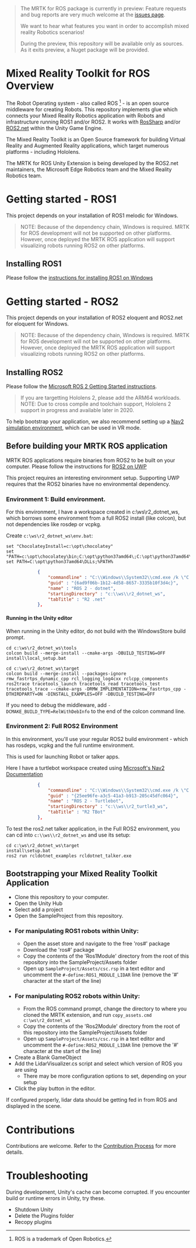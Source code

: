 > The MRTK for ROS package is currently in preview: Feature requests and bug reports are very much welcome at the [issues page](https://github.com/ms-iot/ros_msft_mrtk/issues).
>
> We want to hear what features you want in order to accomplish mixed reality Robotics scenarios!
>
> During the preview, this repository will be available only as sources. As it exits preview, a Nuget package will be provided.

# Mixed Reality Toolkit for ROS Overview
The Robot Operating system - also called ROS [^1] - is an open source middleware for creating Robots. This repository implements glue which connects your Mixed Reality Robotics application with Robots and infrastructure running ROS1 and/or ROS2. It works with [RosSharp](https://github.com/siemens/ros-sharp) and/or [ROS2.net](https://github.com/ros2-dotnet/ros2_dotnet) within the Unity Game Engine.

The Mixed Reality Toolkit is an Open Source framework for building Virtual Reality and Augmented Reality applications, which target numerous platforms - including Hololens.

The MRTK for ROS Unity Extension is being developed by the ROS2.net maintainers, the Microsoft Edge Robotics team and the Mixed Reality Robotics team.

# Getting started - ROS1
This project depends on your installation of ROS1 melodic for Windows.

> NOTE: Because of the dependency chain, Windows is required. MRTK for ROS development will not be supported on other platforms.
> However, once deployed the MRTK ROS application will support visualizing robots running ROS2 on other platforms.

## Installing ROS1

Please follow the [instructions for installing ROS1 on Windows](https://wiki.ros.org/Installation/Windows)


# Getting started - ROS2
This project depends on your installation of ROS2 eloquent and ROS2.net for eloquent for Windows.

> NOTE: Because of the dependency chain, Windows is required. MRTK for ROS development will not be supported on other platforms.
> However, once deployed the MRTK ROS application will support visualizing robots running ROS2 on other platforms.

## Installing ROS2

Please follow the [Microsoft ROS 2 Getting Started instructions](http://aka.ms/ros/setup_ros2).

> If you are targetting Hololens 2, please add the ARM64 workloads. NOTE: Due to cross compile and toolchain support, Hololens 2 support in progress and available later in 2020.

To help bootstrap your application, we also recommend setting up a [Nav2 simulation environment](https://ms-iot.github.io/ROSOnWindows/ros2/nav2.html), which can be used in VR mode.

## Before building your MRTK ROS application
MRTK ROS applications require binaries from ROS2 to be built on your computer.
Please follow the instructions for [ROS2 on UWP](https://github.com/ooeygui/ros2_uwp)

This project requires an interesting environment setup. Supporting UWP requires that the ROS2 binaries have no environmental dependency.

### Environment 1: Build environment.

For this environment, I have a workspace created in c:\ws\r2_dotnet_ws, which borrows some environment from a full ROS2 install (like colcon), but not dependencies like rosdep or vcpkg.

Create `c:\ws\r2_dotnet_ws\env.bat`:

``` batch
set "ChocolateyInstall=c:\opt\chocolatey"
set "PATH=c:\opt\chocolatey\bin;C:\opt\python37amd64\;C:\opt\python37amd64\Scripts;%PATH%"
set PATH=C:\opt\python37amd64\DLLs;%PATH%
```

``` json
            {
                "commandline" : "C:\\Windows\\System32\\cmd.exe /k \"C:\\Program Files (x86)\\Microsoft Visual Studio\\2019\\Community\\Common7\\Tools\\VsDevCmd.bat\" -arch=amd64 -host_arch=amd64 && set ChocolateyInstall=c:\\opt\\chocolatey&& call c:\\ws\\r2_dotnet_ws\\env.bat",
                "guid" : "{6ad9f06b-1b12-4d58-8657-3335b10f3d4c}",
                "name" : "ROS 2 - dotnet",
                "startingDirectory" : "c:\\ws\\r2_dotnet_ws",
                "tabTitle" : "R2 .net"
            },
```

#### Running in the Unity editor
When running in the Unity editor, do not build with the WindowsStore build prompt.

``` batch
cd c:\ws\r2_dotnet_ws\tools
colcon build --merge-install --cmake-args -DBUILD_TESTING=OFF
install\local_setup.bat

cd c:\ws\r2_dotnet_ws\target
colcon build --merge-install --packages-ignore rmw_fastrtps_dynamic_cpp rcl_logging_log4cxx rclcpp_components ros2trace tracetools_launch tracetools_read tracetools_test tracetools_trace --cmake-args -DRMW_IMPLEMENTATION=rmw_fastrtps_cpp -DTHIRDPARTY=ON -DINSTALL_EXAMPLES=OFF -DBUILD_TESTING=OFF

```

If you need to debug the middleware, add `-DCMAKE_BUILD_TYPE=RelWithDebInfo` to the end of the colcon command line.

### Environment 2: Full ROS2 Environment
In this environment, you'll use your regular ROS2 build environment - which has rosdeps, vcpkg and the full runtime environment.

This is used for launching Robot or talker apps.

Here I have a turtlebot workspace created using [Microsoft's Nav2 Documentation](https://ms-iot.github.io/ROSOnWindows/ros2/nav2.html)

``` json
            {
                "commandline" : "C:\\Windows\\System32\\cmd.exe /k \"C:\\Program Files (x86)\\Microsoft Visual Studio\\2019\\Community\\Common7\\Tools\\VsDevCmd.bat\" -arch=amd64 -host_arch=amd64 && set ChocolateyInstall=c:\\opt\\chocolatey&& call c:\\ws\\r2_turtle3_ws\\bootstrap.bat",
                "guid" : "{25ee96fe-a3c5-41a3-b913-205c45dfc064}",
                "name" : "ROS 2 - Turtlebot",
                "startingDirectory" : "c:\\ws\\r2_turtle3_ws",
                "tabTitle" : "R2 TBot"
            },
```

To test the ros2.net talker application, in the Full ROS2 environment, you can cd into `c:\\ws\\r2_dotnet_ws` and use its setup:

``` batch
cd c:\ws\r2_dotnet_ws\target
install\setup.bat
ros2 run rcldotnet_examples rcldotnet_talker.exe
```



## Bootstrapping your Mixed Reality Toolkit Application

  * Clone this repository to your computer.
  * Open the Unity Hub
  * Select add a project
  * Open the SampleProject from this repository.
  * ### For manipulating ROS1 robots within Unity:
    * Open the asset store and navigate to the free 'ros#' package
    * Download the 'ros#' package
    * Copy the contents of the 'Ros1Module' directory from the root of this repository into the SampleProject/Assets folder
    * Open up `SampleProject/Assets/csc.rsp` in a text editor and uncomment the `#-define:ROS1_MODULE_LIDAR` line (remove the '#' character at the start of the line)
  * ### For manipulating ROS2 robots within Unity:
    * From the ROS command prompt, change the directory to where you cloned the MRTK extension, and run `copy_assets.cmd c:\ws\r2_dotnet_ws`
    * Copy the contents of the 'Ros2Module' directory from the root of this repository into the SampleProject/Assets folder
    * Open up `SampleProject/Assets/csc.rsp` in a text editor and uncomment the `#-define:ROS2_MODULE_LIDAR` line (remove the '#' character at the start of the line)
  * Create a Blank GameObject
  * Add the LidarVisualizer.cs script and select which version of ROS you are using
    * There may be more configuration options to set, depending on your setup
  * Click the play button in the editor.

If configured properly, lidar data should be getting fed in from ROS and displayed in the scene.


# Contributions
Contributions are welcome. Refer to the [Contribution Process](CONTRIBUTING.md) for more details.


# Troubleshooting
During development, Unity's cache can become corrupted. If you encounter build or runtime errors in Unity, try these.

  * Shutdown Unity
  * Delete the Plugins folder
  * Recopy plugins

[^1]: ROS is a trademark of Open Robotics.
